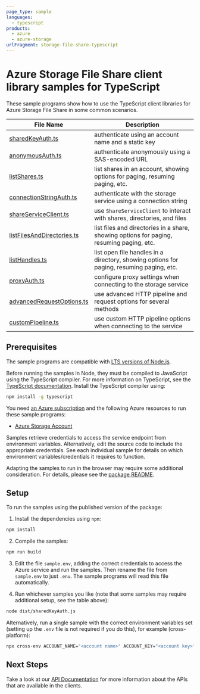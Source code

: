 ```yaml
---
page_type: sample
languages:
  - typescript
products:
  - azure
  - azure-storage
urlFragment: storage-file-share-typescript
---
```


# Azure Storage File Share client library samples for TypeScript

These sample programs show how to use the TypeScript client libraries for Azure Storage File Share in some common scenarios.

| **File Name**                                         | **Description**                                                                          |
| ----------------------------------------------------- | ---------------------------------------------------------------------------------------- |
| [sharedKeyAuth.ts][sharedkeyauth]                     | authenticate using an account name and a static key                                      |
| [anonymousAuth.ts][anonymousauth]                     | authenticate anonymously using a SAS-encoded URL                                         |
| [listShares.ts][listshares]                           | list shares in an account, showing options for paging, resuming paging, etc.             |
| [connectionStringAuth.ts][connectionstringauth]       | authenticate with the storage service using a connection string                          |
| [shareServiceClient.ts][shareserviceclient]           | use `ShareServiceClient` to interact with shares, directories, and files                 |
| [listFilesAndDirectories.ts][listfilesanddirectories] | list files and directories in a share, showing options for paging, resuming paging, etc. |
| [listHandles.ts][listhandles]                         | list open file handles in a directory, showing options for paging, resuming paging, etc. |
| [proxyAuth.ts][proxyauth]                             | configure proxy settings when connecting to the storage service                          |
| [advancedRequestOptions.ts][advancedrequestoptions]   | use advanced HTTP pipeline and request options for several methods                       |
| [customPipeline.ts][custompipeline]                   | use custom HTTP pipeline options when connecting to the service                          |

## Prerequisites

The sample programs are compatible with [LTS versions of Node.js](https://nodejs.org/about/releases/).

Before running the samples in Node, they must be compiled to JavaScript using the TypeScript compiler. For more information on TypeScript, see the [TypeScript documentation][typescript]. Install the TypeScript compiler using:

```bash
npm install -g typescript
```

You need [an Azure subscription][freesub] and the following Azure resources to run these sample programs:

- [Azure Storage Account][createinstance_azurestorageaccount]

Samples retrieve credentials to access the service endpoint from environment variables. Alternatively, edit the source code to include the appropriate credentials. See each individual sample for details on which environment variables/credentials it requires to function.

Adapting the samples to run in the browser may require some additional consideration. For details, please see the [package README][package].

## Setup

To run the samples using the published version of the package:

1. Install the dependencies using `npm`:

```bash
npm install
```

2. Compile the samples:

```bash
npm run build
```

3. Edit the file `sample.env`, adding the correct credentials to access the Azure service and run the samples. Then rename the file from `sample.env` to just `.env`. The sample programs will read this file automatically.

4. Run whichever samples you like (note that some samples may require additional setup, see the table above):

```bash
node dist/sharedKeyAuth.js
```

Alternatively, run a single sample with the correct environment variables set (setting up the `.env` file is not required if you do this), for example (cross-platform):

```bash
npx cross-env ACCOUNT_NAME="<account name>" ACCOUNT_KEY="<account key>" node dist/sharedKeyAuth.js
```

## Next Steps

Take a look at our [API Documentation][apiref] for more information about the APIs that are available in the clients.

[sharedkeyauth]: https://github.com/Azure/azure-sdk-for-js/blob/main/sdk/storage/storage-file-share/samples/v12/typescript/src/sharedKeyAuth.ts
[anonymousauth]: https://github.com/Azure/azure-sdk-for-js/blob/main/sdk/storage/storage-file-share/samples/v12/typescript/src/anonymousAuth.ts
[listshares]: https://github.com/Azure/azure-sdk-for-js/blob/main/sdk/storage/storage-file-share/samples/v12/typescript/src/listShares.ts
[connectionstringauth]: https://github.com/Azure/azure-sdk-for-js/blob/main/sdk/storage/storage-file-share/samples/v12/typescript/src/connectionStringAuth.ts
[shareserviceclient]: https://github.com/Azure/azure-sdk-for-js/blob/main/sdk/storage/storage-file-share/samples/v12/typescript/src/shareServiceClient.ts
[listfilesanddirectories]: https://github.com/Azure/azure-sdk-for-js/blob/main/sdk/storage/storage-file-share/samples/v12/typescript/src/listFilesAndDirectories.ts
[listhandles]: https://github.com/Azure/azure-sdk-for-js/blob/main/sdk/storage/storage-file-share/samples/v12/typescript/src/listHandles.ts
[proxyauth]: https://github.com/Azure/azure-sdk-for-js/blob/main/sdk/storage/storage-file-share/samples/v12/typescript/src/proxyAuth.ts
[advancedrequestoptions]: https://github.com/Azure/azure-sdk-for-js/blob/main/sdk/storage/storage-file-share/samples/v12/typescript/src/advancedRequestOptions.ts
[custompipeline]: https://github.com/Azure/azure-sdk-for-js/blob/main/sdk/storage/storage-file-share/samples/v12/typescript/src/customPipeline.ts
[apiref]: https://docs.microsoft.com/javascript/api/@azure/storage-file-share
[freesub]: https://azure.microsoft.com/free/
[createinstance_azurestorageaccount]: https://docs.microsoft.com/azure/storage/common/storage-account-overview
[package]: https://github.com/Azure/azure-sdk-for-js/tree/main/sdk/storage/storage-file-share/README.md
[typescript]: https://www.typescriptlang.org/docs/home.html
